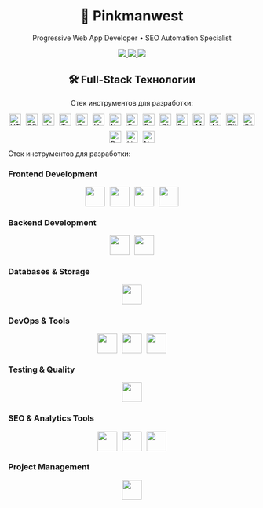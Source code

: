 <!-- README.md -->
<div align="center">
  <h1>👋 Pinkmanwest</h1>
  <p>Progressive Web App Developer  • SEO Automation Specialist</p>
  <a href="https://t.me/snikq ">
    <img src="https://img.shields.io/badge/Telegram-2CA5E0?style=for-the-badge&logo=telegram&logoColor=white " />
  </a>
  <a href="mailto:viner2aer@gmail.com">
    <img src="https://img.shields.io/badge/Gmail-D14836?style=for-the-badge&logo=gmail&logoColor=white " />
  </a>
  <a href="https://discord.com/users/s0sh0">
    <img src="https://img.shields.io/badge/Discord-7289DA?style=for-the-badge&logo=discord&logoColor=white " />
  </a>
  <!-- Технологии -->
 <h2>🛠️ Full-Stack Технологии</h2>
<p>Стек инструментов для разработки:</p>
<div style="display: flex; flex-wrap: wrap; gap: 10px; justify-content: center;">
  <img src="https://skillicons.dev/icons?i=html " width="24" alt="HTML" />
  <img src="https://skillicons.dev/icons?i=css " width="24" alt="CSS" />
  <img src="https://skillicons.dev/icons?i=javascript " width="24" alt="JavaScript" />
  <img src="https://skillicons.dev/icons?i=typescript " width="24" alt="TypeScript" />
  <img src="https://skillicons.dev/icons?i=react " width="24" alt="React" />
  <img src="https://skillicons.dev/icons?i=vue " width="24" alt="Vue" />
  <img src="https://skillicons.dev/icons?i=nodejs " width="24" alt="Node.js" />
  <img src="https://skillicons.dev/icons?i=express " width="24" alt="Express" />
  <img src="https://skillicons.dev/icons?i=python " width="24" alt="Python" />
  <img src="https://skillicons.dev/icons?i=django " width="24" alt="Django" />
  <img src="https://skillicons.dev/icons?i=postgres " width="24" alt="PostgreSQL" />
  <img src="https://skillicons.dev/icons?i=mysql " width="24" alt="MySQL" />
  <img src="https://skillicons.dev/icons?i=mongodb " width="24" alt="MongoDB" />
  <img src="https://skillicons.dev/icons?i=git " width="24" alt="Git" />
  <img src="https://skillicons.dev/icons?i=github " width="24" alt="GitHub" />
  <img src="https://skillicons.dev/icons?i=docker " width="24" alt="Docker" />
  <img src="https://skillicons.dev/icons?i=linux " width="24" alt="Linux" />
  <img src="https://skillicons.dev/icons?i=nginx " width="24" alt="Nginx" />
</div>
</div>

<p>Стек инструментов для разработки:</p> <!-- Frontend --> <h3>Frontend Development</h3> <div style="display: flex; flex-wrap: wrap; gap: 10px; justify-content: center;"> <img src="https://skillicons.dev/icons?i=html,css,sass,javascript,typescript" width="40" /> <img src="https://skillicons.dev/icons?i=react,vue,nextjs,nuxtjs,angular" width="40" /> <img src="https://skillicons.dev/icons?i=redux,webpack,vite,babel,tailwind" width="40" /> <img src="https://skillicons.dev/icons?i=materialui,bootstrap,styledcomponents" width="40" /> </div> <!-- Backend --> <h3>Backend Development</h3> <div style="display: flex; flex-wrap: wrap; gap: 10px; justify-content: center;"> <img src="https://skillicons.dev/icons?i=nodejs,express,python,django,fastapi" width="40" /> <img src="https://skillicons.dev/icons?i=graphql,apollo,prisma,sequelize" width="40" /> </div> <!-- Databases --> <h3>Databases & Storage</h3> <div style="display: flex; flex-wrap: wrap; gap: 10px; justify-content: center;"> <img src="https://skillicons.dev/icons?i=postgres,mysql,mongodb,redis,firebase" width="40" /> </div> <!-- DevOps & Tools --> <h3>DevOps & Tools</h3> <div style="display: flex; flex-wrap: wrap; gap: 10px; justify-content: center;"> <img src="https://skillicons.dev/icons?i=git,github,gitlab,docker,kubernetes" width="40" /> <img src="https://skillicons.dev/icons?i=aws,gcp,azure,nginx,vercel" width="40" /> <img src="https://skillicons.dev/icons?i=linux,bash,powershell" width="40" /> </div> <!-- Testing & Quality --> <h3>Testing & Quality</h3> <div style="display: flex; flex-wrap: wrap; gap: 10px; justify-content: center;"> <img src="https://skillicons.dev/icons?i=jest,selenium,cypress" width="40" /> </div> <!-- SEO & Analytics --> <h3>SEO & Analytics Tools</h3> <div style="display: flex; flex-wrap: wrap; gap: 10px; justify-content: center;"> <img src="https://www.vectorlogo.zone/logos/google_analytics/google_analytics-icon.svg" width="40" /> <img src="https://www.vectorlogo.zone/logos/google_tag_manager/google_tag_manager-icon.svg" width="40" /> <img src="https://www.vectorlogo.zone/logos/google_search_console/google_search_console-icon.svg" width="40" /> </div> <!-- Project Management --> <h3>Project Management</h3> <div style="display: flex; flex-wrap: wrap; gap: 10px; justify-content: center;"> <img src="https://skillicons.dev/icons?i=jira,notion" width="40" /> </div>
